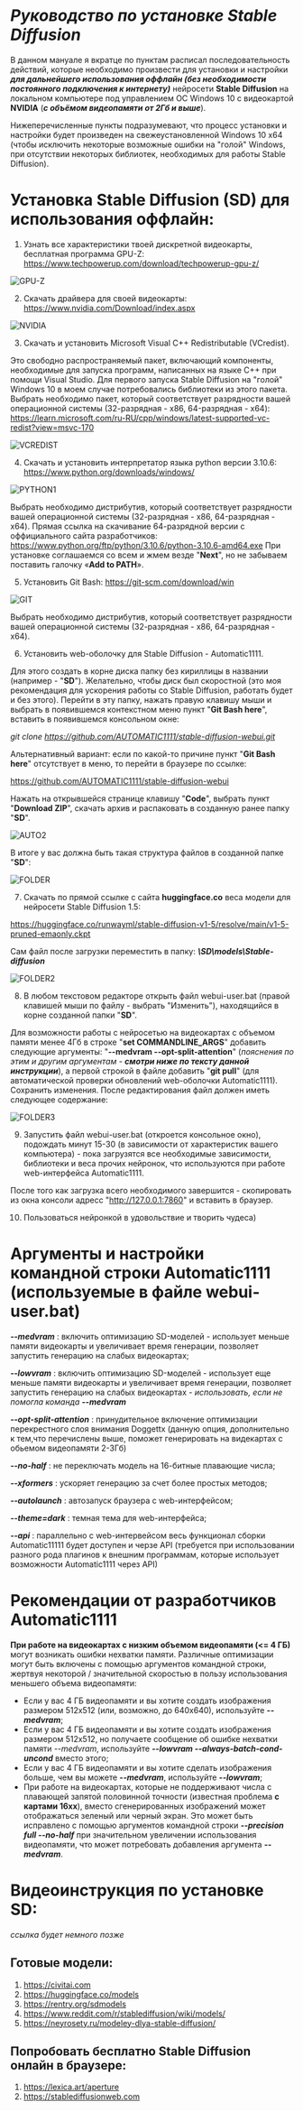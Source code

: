 # ***Руководство по установке Stable Diffusion***
В данном мануале я вкратце по пунктам расписал последовательность действий, которые необходимо произвести для установки и настройки ***для дальнейшего использования оффлайн (без необходимости постоянного подключения к интернету)*** нейросети **Stable Diffusion** на локальном компьютере под управлением ОС Windows 10 с видеокартой **NVIDIA** (***c объёмом видеопамяти от 2Гб и выше***).

Нижеперечисленные пункты подразумевают, что процесс установки и настройки будет произведен на свежеустановленной Windows 10 x64 (чтобы исключить некоторые возможные ошибки на "голой" Windows, при отсутствии некоторых библиотек, необходимых для работы Stable Diffusion).

  
# Установка Stable Diffusion (SD) для использования оффлайн:
1. Узнать все характеристики твоей дискретной видеокарты, бесплатная программа GPU-Z: https://www.techpowerup.com/download/techpowerup-gpu-z/

![GPU-Z](pictures/01.png)

2. Скачать драйвера для своей видеокарты: https://www.nvidia.com/Download/index.aspx

![NVIDIA](pictures/02.png)

3. Скачать и установить Microsoft Visual C++ Redistributable (VCredist). 

Это свободно распространяемый пакет, включающий компоненты, необходимые для запуска программ, написанных на языке С++ при помощи Visual Studio. Для первого запуска Stable Diffusion на "голой" Windows 10 в моем случае потребовались библиотеки из этого пакета. Выбрать необходимо пакет, который соответствует разрядности вашей операционной системы (32-разрядная - x86, 64-разрядная - x64): https://learn.microsoft.com/ru-RU/cpp/windows/latest-supported-vc-redist?view=msvc-170

![VCREDIST](pictures/03.png)

4. Скачать и установить интерпретатор языка python версии 3.10.6: https://www.python.org/downloads/windows/

![PYTHON1](pictures/04.png)

Выбрать необходимо дистрибутив, который соответствует разрядности вашей операционной системы (32-разрядная - x86, 64-разрядная - x64). 
Прямая ссылка на скачивание 64-разрядной версии с оффициального сайта разработчиков: https://www.python.org/ftp/python/3.10.6/python-3.10.6-amd64.exe
При установке соглашаемся со всем и жмем везде "**Next**", но не забываем поставить галочку «**Add to PATH**».

5. Установить Git Bash: https://git-scm.com/download/win

![GIT](pictures/05.png)

Выбрать необходимо дистрибутив, который соответствует разрядности вашей операционной системы (32-разрядная - x86, 64-разрядная - x64).

6. Установить web-оболочку для Stable Diffusion - Automatic1111.

Для этого создать в корне диска папку без кириллицы в названии (например - "**SD**"). Желательно, чтобы диск был скоростной (это моя рекомендация для ускорения работы со Stable Diffusion, работать будет и без этого). Перейти в эту папку, нажать правую клавишу мыши и выбрать в появившемся контекстном меню пункт "**Git Bash here**", вставить в появившемся консольном окне:

*git clone https://github.com/AUTOMATIC1111/stable-diffusion-webui.git*

Альтернативный вариант: если по какой-то причине пункт "**Git Bash here**" отсутствует в меню, то перейти в браузере по ссылке:

https://github.com/AUTOMATIC1111/stable-diffusion-webui

Нажать на открывшейся странице клавишу "**Code**", выбрать пункт "**Download ZIP**", скачать архив и распаковать в созданную ранее папку "**SD**".

![AUTO2](pictures/06.png)

В итоге у вас должна быть такая структура файлов в созданной папке "**SD**":

![FOLDER](pictures/07.png)

7. Скачать по прямой ссылке с сайта **huggingface.co** веса модели для нейросети Stable Diffusion 1.5:

https://huggingface.co/runwayml/stable-diffusion-v1-5/resolve/main/v1-5-pruned-emaonly.ckpt

Сам файл после загрузки переместить в папку:
***\SD\models\Stable-diffusion***

![FOLDER2](pictures/08.png)

8. В любом текстовом редакторе открыть файл webui-user.bat (правой клавишей мыши по файлу - выбрать "Изменить"), находящийся в корне созданной папки "**SD**".

Для возможности работы с нейросетью на видеокартах с объемом памяти менее 4Гб в строке "**set COMMANDLINE_ARGS**" добавить следующие аргументы: "**--medvram --opt-split-attention**" (*пояснения по этим и другим аргументам* - ***смотри ниже по тексту данной инструкции***), а первой строкой в файле добавить "**git pull**" (для автоматической проверки обновлений web-оболочки Automatic1111). 
Сохранить изменения.
После редактирования файл должен иметь следующее содержание:

![FOLDER3](pictures/09.png)

9. Запустить файл webui-user.bat (откроется консольное окно), подождать минут 15-30 (в зависимости от характеристик вашего компьютера) - пока загрузятся все необходимые зависимости, библиотеки и веса прочих нейронок, что используются при работе web-интерфейса Automatic1111.

После того как загрузка всего необходимого завершится - скопировать из окна консоли адресс "http://127.0.0.1:7860" и вставить в браузер.

10. Пользоваться нейронкой в удовольствие и творить чудеса)


# Аргументы и настройки командной строки Automatic1111 (используемые в файле webui-user.bat) 

***--medvram*** : включить оптимизацию SD-моделей - использует меньше памяти видеокарты и увеличивает время генерации, позволяет запустить генерацию на слабых видеокартах;

***--lowvram*** : включить оптимизацию SD-моделей - использует еще меньше памяти видеокарты и увеличивает время генерации, позволяет запустить генерацию на слабых видеокартах - *использовать, если не помогла команда* ***--medvram***

***--opt-split-attention*** : принудительное включение оптимизации перекрестного слоя внимания Doggettx (данную опция, дополнительно к тем,что перечислены выше, поможет генерировать на видекартах с обьемом видеопамяти 2-3Гб)

***--no-half*** : не переключать модель на 16-битные плавающие числа;

***--xformers*** : ускоряет генерацию за счет более простых методов;

***--autolaunch*** : автозапуск браузера с web-интерфейсом;

***--theme=dark*** : темная тема для web-интерфейса;

***--api*** : параллельно с web-интервейсом весь функционал сборки Automatic11111 будет доступен и черзе API (требуется при использовании разного рода плагинов к внешним программам, которые использует возможности Automatic1111 через API)

# Рекомендации от разработчиков Automatic1111
**При работе на видеокартах с низким объемом видеопамяти (<= 4 ГБ)** могут возникать ошибки нехватки памяти. Различные оптимизации могут быть включены с помощью аргументов командной строки, жертвуя некоторой / значительной скоростью в пользу использования меньшего объема видеопамяти:

- Если у вас 4 ГБ видеопамяти и вы хотите создать изображения размером 512x512 (или, возможно, до 640x640), используйте ***--medvram***;
- Если у вас 4 ГБ видеопамяти и вы хотите создать изображения размером 512x512, но получаете сообщение об ошибке нехватки памяти *--medvram*, используйте ***--lowvram --always-batch-cond-uncond*** вместо этого;
- Если у вас 4 ГБ видеопамяти и вы хотите сделать изображения больше, чем вы можете ***--medvram***, используйте ***--lowvram***;
- При работе на видеокартах, которые не поддерживают числа с плавающей запятой половинной точности (известная проблема **с картами 16xx**), вместо сгенерированных изображений может отображаться зеленый или черный экран. Это может быть исправлено с помощью аргументов командной строки ***--precision full --no-half*** при значительном увеличении использования видеопамяти, что может потребовать добавления аргумента ***--medvram***.

# Видеоинструкция по установке SD:

*ссылка будет немного позже*


## Готовые модели:
1. https://civitai.com
2. https://huggingface.co/models
3. https://rentry.org/sdmodels
4. https://www.reddit.com/r/stablediffusion/wiki/models/
4. https://neyrosety.ru/modeley-dlya-stable-diffusion/


## Попробовать бесплатно Stable Diffusion онлайн в браузере:
1. https://lexica.art/aperture
2. https://stablediffusionweb.com
